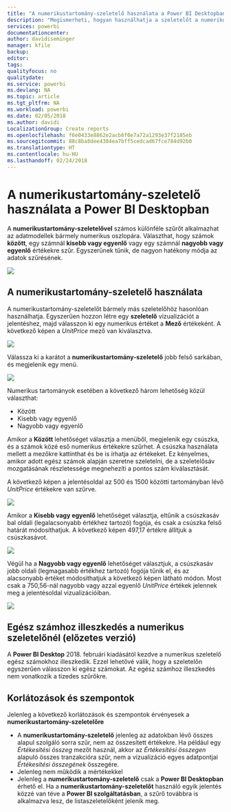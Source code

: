 ```yaml
---
title: "A numerikustartomány-szeletelő használata a Power BI Desktopban"
description: "Megismerheti, hogyan használhatja a szeletelőt a numerikus tartományokra való korlátozásra a Power BI Desktopban"
services: powerbi
documentationcenter: 
author: davidiseminger
manager: kfile
backup: 
editor: 
tags: 
qualityfocus: no
qualitydate: 
ms.service: powerbi
ms.devlang: NA
ms.topic: article
ms.tgt_pltfrm: NA
ms.workload: powerbi
ms.date: 02/05/2018
ms.author: davidi
LocalizationGroup: Create reports
ms.openlocfilehash: f6e0433e8862e2acb6f0e7a72a1293e37f2185eb
ms.sourcegitcommit: 88c8ba8dee4384ea7bff5cedcad67fce784d92b0
ms.translationtype: HT
ms.contentlocale: hu-HU
ms.lasthandoff: 02/24/2018
---
```

# <a name="use-the-numeric-range-slicer-in-power-bi-desktop"></a>A numerikustartomány-szeletelő használata a Power BI Desktopban
A **numerikustartomány-szeletelővel** számos különféle szűrőt alkalmazhat az adatmodellek bármely numerikus oszlopára. Választhat, hogy számok **között**, egy számnál **kisebb vagy egyenlő** vagy egy számnál **nagyobb vagy egyenlő** értékekre szűr. Egyszerűnek tűnik, de nagyon hatékony módja az adatok szűrésének.

![](media/desktop-slicer-numeric-range/slicer-numeric-range_2.png)

## <a name="using-the-numeric-range-slicer"></a>A numerikustartomány-szeletelő használata
A numerikustartomány-szeletelőt bármely más szeletelőhöz hasonlóan használhatja. Egyszerűen hozzon létre egy **szeletelő** vizualizációt a jelentéshez, majd válasszon ki egy numerikus értéket a **Mező** értékeként. A következő képen a *UnitPrice* mező van kiválasztva.

![](media/desktop-slicer-numeric-range/slicer-numeric-range_3.png)

Válassza ki a karátot a **numerikustartomány-szeletelő** jobb felső sarkában, és megjelenik egy menü.

![](media/desktop-slicer-numeric-range/slicer-numeric-range_4.png)

Numerikus tartományok esetében a következő három lehetőség közül választhat:

* Között
* Kisebb vagy egyenlő
* Nagyobb vagy egyenlő

Amikor a **Között** lehetőséget választja a menüből, megjelenik egy csúszka, és a számok közé eső numerikus értékekre szűrhet. A csúszka használata mellett a mezőkre kattinthat és be is írhatja az értékeket. Ez kényelmes, amikor adott egész számok alapján szeretne szeletelni, de a szeletelősáv mozgatásának részletessége megnehezíti a pontos szám kiválasztását.

A következő képen a jelentésoldal az 500 és 1500 közötti tartományban lévő *UnitPrice* értékekre van szűrve.

![](media/desktop-slicer-numeric-range/slicer-numeric-range_5.png)

Amikor a **Kisebb vagy egyenlő** lehetőséget választja, eltűnik a csúszkasáv bal oldali (legalacsonyabb értékhez tartozó) fogója, és csak a csúszka felső határát módosíthatjuk. A következő képen 497,17 értékre állítjuk a csúszkasávot.

![](media/desktop-slicer-numeric-range/slicer-numeric-range_6.png)

Végül ha a **Nagyobb vagy egyenlő** lehetőséget választjuk, a csúszkasáv jobb oldali (legmagasabb értékhez tartozó) fogója tűnik el, és az alacsonyabb értéket módosíthatjuk a következő képen látható módon. Most csak a 750,56-nál nagyobb vagy azzal egyenlő *UnitPrice* értékek jelennek meg a jelentésoldal vizualizációiban.

![](media/desktop-slicer-numeric-range/slicer-numeric-range_7.png)

## <a name="snap-to-whole-numbers-with-the-numeric-range-slicer-preview"></a>Egész számhoz illeszkedés a numerikus szeletelőnél (előzetes verzió)

A **Power BI Desktop** 2018. februári kiadásától kezdve a numerikus szeletelő egész számokhoz illeszkedik. Ezzel lehetővé válik, hogy a szeletelőn egyszerűen válasszon ki egész számokat. Az egész számhoz illeszkedés nem vonatkozik a tizedes szűrőkre.


## <a name="limitations-and-considerations"></a>Korlátozások és szempontok
Jelenleg a következő korlátozások és szempontok érvényesek a **numerikustartomány-szeletelőre**

* A **numerikustartomány-szeletelő** jelenleg az adatokban lévő összes alapul szolgáló sorra szűr, nem az összesített értékekre. Ha például egy *Értékesítési összeg* mezőt használ, akkor az *Értékesítési összegen* alapuló összes tranzakcióra szűr, nem a vizualizáció egyes adatpontjai *Értékesítési összegének* összegére.
* Jelenleg nem működik a mértékekkel
* Jelenleg a **numerikustartomány-szeletelő** csak a **Power BI Desktopban** érhető el. Ha a **numerikustartomány-szeletelőt** használó egyik jelentés közzé van téve a **Power BI szolgáltatásban**, a szűrő továbbra is alkalmazva lesz, de listaszeletelőként jelenik meg.

